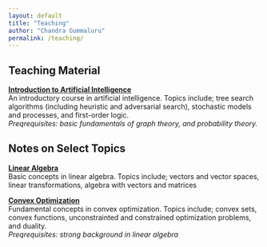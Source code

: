 ```yaml
---
layout: default
title: "Teaching"
author: "Chandra Gummaluru"
permalink: /teaching/
---
```


## Teaching Material
[**Introduction to Artificial Intelligence**](https://chandra-gummaluru.github.io/2022-02-11/ai) <br>
An introductory course in artificial intelligence. Topics include; tree search algorithms (including heuristic and adversarial search), stochastic models and processes, and first-order logic. <br>
<i> Preqrequisites: basic fundamentals of graph theory, and probability theory. </i>

## Notes on Select Topics

[**Linear Algebra**](https://chandra-gummaluru.github.io/2022-07-25/la) <br>
Basic concepts in linear algebra. Topics include; vectors and vector spaces, linear transformations, algebra with vectors and matrices </i>

[**Convex Optimization**](https://chandra-gummaluru.github.io/2022-02-11/co) <br>
Fundamental concepts in convex optimization. Topics include; convex sets, convex functions, unconstrainted and constrained optimization problems, and duality.<br>
<i> Preqrequisites: strong background in linear algebra </i>


